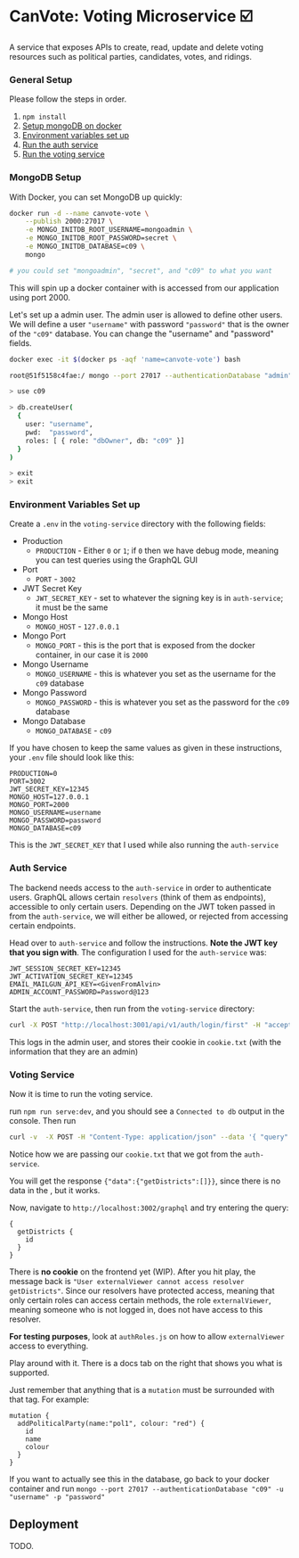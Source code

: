 # CanVote: Voting Microservice :ballot_box_with_check:

A service that exposes APIs to create, read, update and delete voting resources such as political parties, candidates, votes, and ridings.

### General Setup

Please follow the steps in order.

1. ```npm install```
2. [Setup mongoDB on docker](#mongodb-setup)
3. [Environment variables set up](#environment-variables-set-up)
4. [Run the auth service](#auth-service)
5. [Run the voting service](#voting-service)


### MongoDB Setup

With Docker, you can set MongoDB up quickly:

```bash
docker run -d --name canvote-vote \
    --publish 2000:27017 \
    -e MONGO_INITDB_ROOT_USERNAME=mongoadmin \
    -e MONGO_INITDB_ROOT_PASSWORD=secret \
    -e MONGO_INITDB_DATABASE=c09 \
    mongo

# you could set "mongoadmin", "secret", and "c09" to what you want
```
This will spin up a docker container with is accessed from our application using port 2000.

Let's set up a admin user. The admin user is allowed to define other users. We will define a user `"username"` with password `"password"` that is the owner of the `"c09"` database. You can change the "username" and "password" fields.
```bash
docker exec -it $(docker ps -aqf 'name=canvote-vote') bash

root@51f5158c4fae:/ mongo --port 27017 --authenticationDatabase "admin" -u "mongoadmin" -p "secret"

> use c09

> db.createUser(
  {
    user: "username",
    pwd:  "password",
    roles: [ { role: "dbOwner", db: "c09" }]
  }
)

> exit
> exit
```

### Environment Variables Set up

Create a `.env` in the `voting-service` directory with the following fields:

- Production
    - `PRODUCTION` - Either `0` or `1`; if `0` then we have debug mode, meaning you can test queries using the GraphQL GUI
- Port
    - `PORT` - `3002`
- JWT Secret Key
    - `JWT_SECRET_KEY` - set to whatever the signing key is in `auth-service`; it must be the same
- Mongo Host
    - `MONGO_HOST` - `127.0.0.1`
- Mongo Port
    - `MONGO_PORT` - this is the port that is exposed from the docker container, in our case it is `2000`
- Mongo Username
    - `MONGO_USERNAME` - this is whatever you set as the username for the `c09` database
- Mongo Password
    - `MONGO_PASSWORD` - this is whatever you set as the password for the `c09` database
- Mongo Database
    - `MONGO_DATABASE` - `c09`

If you have chosen to keep the same values as given in these instructions, your `.env` file should look like this:

```
PRODUCTION=0
PORT=3002
JWT_SECRET_KEY=12345
MONGO_HOST=127.0.0.1
MONGO_PORT=2000
MONGO_USERNAME=username
MONGO_PASSWORD=password
MONGO_DATABASE=c09
```

This is the `JWT_SECRET_KEY` that I used while also running the `auth-service`

### Auth Service

The backend needs access to the `auth-service` in order to authenticate users. GraphQL allows certain `resolvers` (think of them as endpoints), accessible to only certain users. Depending on the JWT token passed in from the `auth-service`, we will either be allowed, or rejected from accessing certain endpoints.


Head over to `auth-service` and follow the instructions. **Note the JWT key that you sign with**. The configuration I used for the `auth-service` was:

```
JWT_SESSION_SECRET_KEY=12345
JWT_ACTIVATION_SECRET_KEY=12345
EMAIL_MAILGUN_API_KEY=<GivenFromAlvin>
ADMIN_ACCOUNT_PASSWORD=Password@123
```

Start the `auth-service`, then run from the ```voting-service``` directory:

```bash
curl -X POST "http://localhost:3001/api/v1/auth/login/first" -H "accept: application/json" -H "Content-Type: application/json" -d "{\"email\":\"admin@can-vote.works\",\"password\":\"Password@123\"}" -c cookie.txt
```

This logs in the admin user, and stores their cookie in `cookie.txt` (with the information that they are an admin)

### Voting Service

Now it is time to run the voting service. 

run ```npm run serve:dev```, and you should see a `Connected to db` output in the console. Then run

```bash
curl -v  -X POST -H "Content-Type: application/json" --data '{ "query": "{ getDistricts { id } }" }' http://localhost:3002/graphql -b cookie.txt
```

Notice how we are passing our `cookie.txt` that we got from the `auth-service`.

You will get the response `{"data":{"getDistricts":[]}}`, since there is no data in the , but it works.

Now, navigate to `http://localhost:3002/graphql` and try entering the query:
```
{
  getDistricts {
    id
  }
}
```
There is **no cookie** on the frontend yet (WIP). After you hit play, the message back is `"User externalViewer cannot access resolver getDistricts"`. Since our resolvers have protected access, meaning that only certain roles can access certain methods, the role `externalViewer`, meaning someone who is not logged in, does not have access to this resolver.

**For testing purposes**, look at `authRoles.js` on how to allow `externalViewer` access to everything.

Play around with it. There is a docs tab on the right that shows you what is supported.

Just remember that anything that is a `mutation` must be surrounded with that tag. For example:

```
mutation {
  addPoliticalParty(name:"pol1", colour: "red") {
    id
    name
    colour
  }
}
```

If you want to actually see this in the database, go back to your docker container and run `mongo --port 27017 --authenticationDatabase "c09" -u "username" -p "password"`

## Deployment

TODO.
